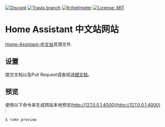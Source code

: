 [![Discord](https://img.shields.io/discord/330944238910963714.svg)](https://discord.gg/CxqDrfU)
[![Travis branch](https://img.shields.io/travis/home-assistant/home-assistant.github.io/next.svg)](https://travis-ci.org/home-assistant/home-assistant.github.io)
[![Krihelimeter](http://www.krihelinator.xyz/badge/home-assistant/home-assistant.github.io)](http://www.krihelinator.xyz)
[![License: MIT](https://img.shields.io/badge/License-MIT-yellow.svg)](https://opensource.org/licenses/MIT)

# Home Assistant 中文站网站 

 [Home-Assistant-中文站](https://home-assistant-china.github.io/)资源文件.

## 设置

提交文档以及Pull Request请查阅[详细文档](https://home-assistant-china.github.io/developers/website/)。

## 预览

使用以下命令来生成网站本地预览[http://127.0.0.1:4000](http://127.0.0.1:4000) :

```bash
$ rake preview
```
